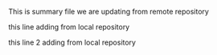 This is summary file we are updating from remote repository

this line adding from local repository

this line 2  adding from local repository
